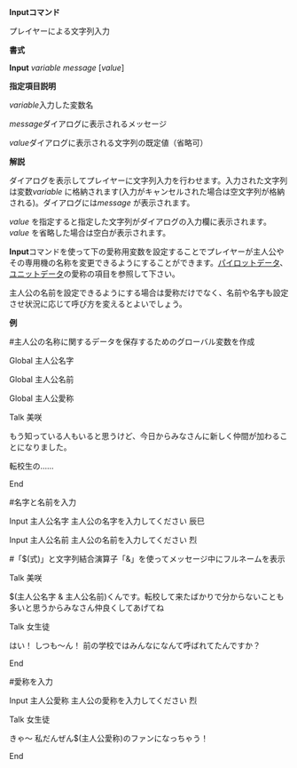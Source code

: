 **Inputコマンド**

プレイヤーによる文字列入力

**書式**

**Input** *variable* *message* [*value*]

**指定項目説明**

*variable*入力した変数名

*message*ダイアログに表示されるメッセージ

*value*ダイアログに表示される文字列の既定値（省略可）

**解説**

ダイアログを表示してプレイヤーに文字列入力を行わせます。入力された文字列は変数*variable* に格納されます(入力がキャンセルされた場合は空文字列が格納される)。ダイアログには*message* が表示されます。

*value* を指定すると指定した文字列がダイアログの入力欄に表示されます。*value* を省略した場合は空白が表示されます。

**Input**コマンドを使って下の愛称用変数を設定することでプレイヤーが主人公やその専用機の名称を変更できるようにすることができます。[パイロットデータ](パイロットデータ.md)、[ユニットデータ](ユニットデータ.md)の愛称の項目を参照して下さい。

主人公の名前を設定できるようにする場合は愛称だけでなく、名前や名字も設定させ状況に応じて呼び方を変えるとよいでしょう。

**例**

#主人公の名称に関するデータを保存するためのグローバル変数を作成

Global 主人公名字

Global 主人公名前

Global 主人公愛称

Talk 美咲

もう知っている人もいると思うけど、今日からみなさんに新しく仲間が加わることになりました。

転校生の……

End

#名字と名前を入力

Input 主人公名字 主人公の名字を入力してください 辰巳

Input 主人公名前 主人公の名前を入力してください 烈

#「$(式)」と文字列結合演算子「&」を使ってメッセージ中にフルネームを表示

Talk 美咲

$(主人公名字 & 主人公名前)くんです。転校して来たばかりで分からないことも多いと思うからみなさん仲良くしてあげてね

Talk 女生徒

はい！ しつも～ん！ 前の学校ではみんなになんて呼ばれてたんですか？

End

#愛称を入力

Input 主人公愛称 主人公の愛称を入力してください 烈

Talk 女生徒

きゃ～ 私だんぜん$(主人公愛称)のファンになっちゃう！

End
